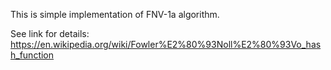 This is simple implementation of FNV-1a algorithm.

See link for details:
https://en.wikipedia.org/wiki/Fowler%E2%80%93Noll%E2%80%93Vo_hash_function


